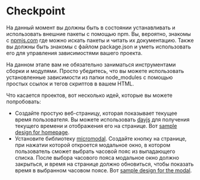 # Checkpoint

На данный момент вы должны быть в состоянии устанавливать и использовать внешние пакеты с помощью npm. Вы, вероятно, знакомы с [npmjs.com](https://npmjs.com/) где можно искать пакеты и читать их документацию. Также вы должны быть знакомы с файлом package.json и уметь использовать его для управления зависимостями вашего проекта.

На данном этапе вам не обязательно заниматься инструментами сборки и модулями. Просто убедитесь, что вы можете использовать установленные зависимости из папки node_modules с помощью простых ссылок и тегов скриптов в вашем HTML.

Что касается проектов, вот несколько идей, которые вы можете попробовать:

- Создайте простую веб-страницу, которая показывает текущее время пользователя. Вы можете использовать [dayjs](https://day.js.org/) для получения текущего времени и отображения его на странице. Вот [sample design for homepage](https://i.imgur.com/yGIMGkr.png). 
- Установите библиотеку [micromodal](https://micromodal.vercel.app/#introduction). Создайте кнопку на странице, при нажатии которой откроется модальное окно, в котором пользователь сможет выбрать часовой пояс из выпадающего списка. После выбора часового пояса модальное окно должно закрыться, и время на странице должно обновиться, чтобы показать время в выбранном часовом поясе. Вот [sample design for the modal](https://imgur.com/a/vFY6Sdl).
